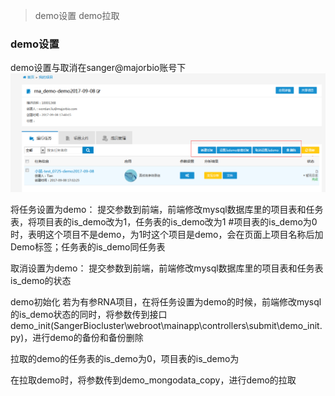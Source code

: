 >demo设置
>demo拉取

### demo设置

demo设置与取消在sanger@majorbio账号下
![demo设置](img/demo设置.png)

将任务设置为demo：
  提交参数到前端，前端修改mysql数据库里的项目表和任务表，将项目表的is_demo改为1，任务表的is_demo改为1  #项目表的is_demo为0时，表明这个项目不是demo，为1时这个项目是demo，会在页面上项目名称后加Demo标签；任务表的is_demo同任务表


取消设置为demo：
  提交参数到前端，前端修改mysql数据库里的项目表和任务表is_demo的状态


demo初始化
  若为有参RNA项目，在将任务设置为demo的时候，前端修改mysql的is_demo状态的同时，将参数传到接口demo_init(SangerBiocluster\webroot\mainapp\controllers\submit\demo_init.py)，进行demo的备份和备份删除


拉取的demo的任务表的is_demo为0，项目表的is_demo为


在拉取demo时，将参数传到demo_mongodata_copy，进行demo的拉取
